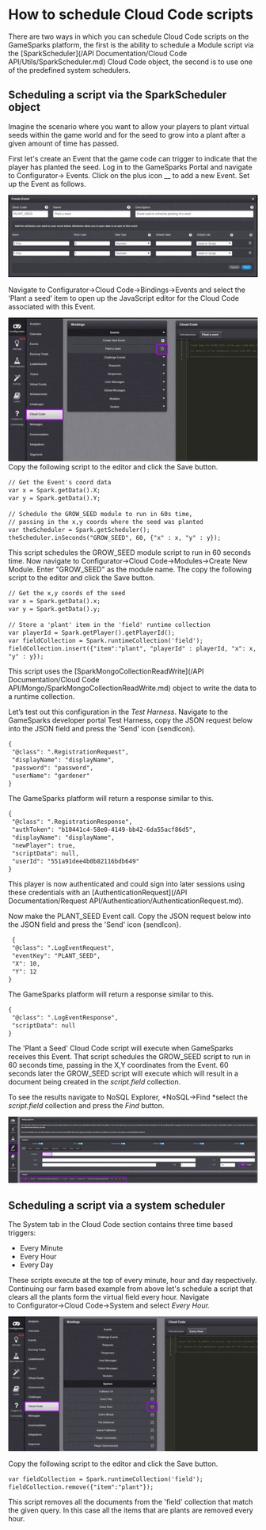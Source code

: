 # How to schedule Cloud Code scripts

There are two ways in which you can schedule Cloud Code scripts on the GameSparks platform, the first is the ability to schedule a Module script via the [SparkScheduler](/API Documentation/Cloud Code API/Utils/SparkScheduler.md) Cloud Code object, the second is to use one of the predefined system schedulers.

## Scheduling a script via the SparkScheduler object

Imagine the scenario where you want to allow your players to plant virtual seeds within the game world and for the seed to grow into a plant after a given amount of time has passed.

First let's create an Event that the game code can trigger to indicate that the player has planted the seed. Log in to the GameSparks Portal and navigate to Configurator-> Events. Click on the plus icon __ to add a new Event. Set up the Event as follows.

![](img/Schedule/1.jpg)

Navigate to Configurator->Cloud Code->Bindings->Events and select the ‘Plant a seed’ item to open up the JavaScript editor for the Cloud Code associated with this Event.

![](img/Schedule/2.jpg)
Copy the following script to the editor and click the Save button.

```    
// Get the Event's coord data
var x = Spark.getData().X;
var y = Spark.getData().Y;

// Schedule the GROW_SEED module to run in 60s time,
// passing in the x,y coords where the seed was planted
var theScheduler = Spark.getScheduler();
theScheduler.inSeconds("GROW_SEED", 60, {"x" : x, "y" : y});
```

This script schedules the GROW_SEED module script to run in 60 seconds time. Now navigate to Configurator->Cloud Code->Modules->Create New Module. Enter "GROW_SEED" as the module name. The copy the following script to the editor and click the Save button.

```    
// Get the x,y coords of the seed
var x = Spark.getData().x;
var y = Spark.getData().y;

// Store a 'plant' item in the 'field' runtime collection
var playerId = Spark.getPlayer().getPlayerId();
var fieldCollection = Spark.runtimeCollection('field');
fieldCollection.insert({"item":"plant", "playerId" : playerId, "x": x, "y" : y});
```

This script uses the [SparkMongoCollectionReadWrite](/API Documentation/Cloud Code API/Mongo/SparkMongoCollectionReadWrite.md) object to write the data to a runtime collection.

Let’s test out this configuration in the *Test Harness*. Navigate to the GameSparks developer portal Test Harness, copy the JSON request below into the JSON field and press the 'Send' icon {sendIcon}.

```    
{
 "@class": ".RegistrationRequest",
 "displayName": "displayName",
 "password": "password",
 "userName": "gardener"
}
```

The GameSparks platform will return a response similar to this.

```    
{
 "@class": ".RegistrationResponse",
 "authToken": "b10441c4-58e0-4149-bb42-6da55acf86d5",
 "displayName": "displayName",
 "newPlayer": true,
 "scriptData": null,
 "userId": "551a91dee4b0b82116bdb649"
}
```

This player is now authenticated and could sign into later sessions using these credentials with an [AuthenticationRequest](/API Documentation/Request API/Authentication/AuthenticationRequest.md).

Now make the PLANT_SEED Event call. Copy the JSON request below into the JSON field and press the 'Send' icon {sendIcon}.

```
 {
 "@class": ".LogEventRequest",
 "eventKey": "PLANT_SEED",
 "X": 10,
 "Y": 12
}
```
The GameSparks platform will return a response similar to this.

```  
{
 "@class": ".LogEventResponse",
 "scriptData": null
}
```
The 'Plant a Seed' Cloud Code script will execute when GameSparks receives this Event. That script schedules the GROW_SEED script to run in 60 seconds time, passing in the X,Y coordinates from the Event. 60 seconds later the GROW_SEED script will execute which will result in a document being created in the *script.field* collection.

To see the results navigate to NoSQL Explorer, *NoSQL->Find *select the *script.field* collection and press the *Find* button.

![](img/Schedule/3.jpg)

## Scheduling a script via a system scheduler

The System tab in the Cloud Code section contains three time based triggers:

* Every Minute
* Every Hour
* Every Day

These scripts execute at the top of every minute, hour and day respectively. Continuing our farm based example from above let's schedule a script that clears all the plants form the virtual field every hour. Navigate to Configurator->Cloud Code->System and select *Every Hour.*

![](img/Schedule/4.jpg)

Copy the following script to the editor and click the Save button.

```    
var fieldCollection = Spark.runtimeCollection('field');
fieldCollection.remove({"item":"plant"});
```

This script removes all the documents from the 'field' collection that match the given query. In this case all the items that are plants are removed every hour.
